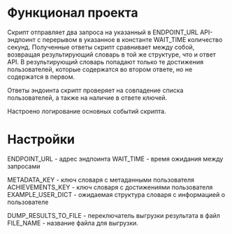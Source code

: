 # Функционал проекта

Скрипт отправляет два запроса на указанный в ENDPOINT_URL API-эндпоинт
с перерывом в указанное в константе WAIT_TIME количество секунд.
Полученные ответы скрипт сравнивает между собой, возвращая
результирующий словарь в той же структуре, что и ответ API.
В результирующий словарь попадают только те достижения пользователей,
которые содержатся во втором ответе, но не содержатся в первом.

Ответы эндоинта скрипт проверяет на совпадение списка пользователей, 
а также на наличие в ответе ключей.

Настроено логирование основных событий скрипта.

# Настройки

ENDPOINT_URL - адрес эндпоинта
WAIT_TIME - время ожидания между запросами

METADATA_KEY - ключ словаря с метаданными пользователя
ACHIEVEMENTS_KEY - ключ словаря с достижениями пользователя
EXAMPLE_USER_DICT - ожидаемая структура словаря с информацией о
пользователе

DUMP_RESULTS_TO_FILE - переключатель выгрузки результата в файл
FILE_NAME - название файла для выгрузки.